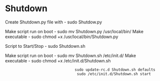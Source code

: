 # Shutdown
Create Shutdown.py file with -    sudo Shutdow.py

Make script run on boot -          sudo mv Shutdown.py /usr/local/bin/
Make executable    -               sudo chmod +x /usr/local/bin/Shutdown.py

Script to Start/Stop   -           sudo Shutdown.sh

Make script run on boot -           sudo mv Shutdown.sh /etc/init.d/
Make executable -                   sudo chmod +x /etc/init.d/Shutdown.sh

                                    sudo update-rc.d Shutdown.sh defaults
                                     sudo /etc/init.d/Shutdown.sh start
